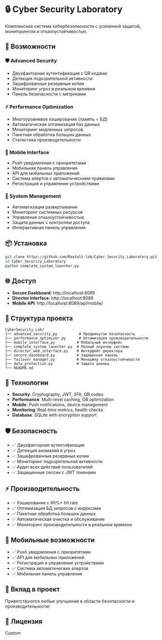 # 🔒 Cyber Security Laboratory

Комплексная система кибербезопасности с усиленной защитой, мониторингом и отказоустойчивостью.

## 🚀 Возможности

### 🛡️ Advanced Security
- Двухфакторная аутентификация с QR кодами
- Детекция подозрительной активности
- Зашифрованные резервные копии
- Мониторинг угроз в реальном времени
- Панель безопасности с метриками

### ⚡ Performance Optimization
- Многоуровневое кэширование (память + БД)
- Автоматическая оптимизация баз данных
- Мониторинг медленных запросов
- Пакетная обработка больших данных
- Статистика производительности

### 📱 Mobile Interface
- Push уведомления с приоритетами
- Мобильная панель управления
- API для мобильных приложений
- Система алертов с автоматическими правилами
- Регистрация и управление устройствами

### 🔧 System Management
- Автоматизация развертывания
- Мониторинг системных ресурсов
- Управление отказоустойчивостью
- Защита данных с контролем доступа
- Интерактивная панель управления

## 📦 Установка

```bash
git clone https://github.com/MaxValt-lab/Cyber_Security_Laboratory.git
cd Cyber_Security_Laboratory
python complete_system_launcher.py
```

## 🌐 Доступ

- **Secure Dashboard**: http://localhost:8085
- **Director Interface**: http://localhost:8089
- **Mobile API**: http://localhost:8089/api/mobile/

## 📁 Структура проекта

```
CyberSecurity_Lab/
├── advanced_security.py          # Продвинутая безопасность
├── performance_optimizer.py      # Оптимизация производительности
├── mobile_interface.py          # Мобильный интерфейс
├── complete_system_launcher.py  # Полный лаунчер системы
├── director_web_interface.py    # Интерфейс директора
├── secure_dashboard.py          # Защищенная панель
├── failover_manager.py          # Менеджер отказоустойчивости
├── data_protection.py           # Защита данных
└── README.md
```

## 🔧 Технологии

- **Security**: Cryptography, JWT, 2FA, QR codes
- **Performance**: Multi-level caching, DB optimization
- **Mobile**: Push notifications, device management
- **Monitoring**: Real-time metrics, health checks
- **Database**: SQLite with encryption support

## 🛡️ Безопасность

- ✅ Двухфакторная аутентификация
- ✅ Детекция аномалий и угроз
- ✅ Зашифрованные резервные копии
- ✅ Мониторинг подозрительной активности
- ✅ Аудит всех действий пользователей
- ✅ Защищенные сессии с JWT токенами

## ⚡ Производительность

- ✅ Кэширование с 90%+ hit rate
- ✅ Оптимизация БД запросов с индексами
- ✅ Пакетная обработка больших данных
- ✅ Автоматическая очистка и обслуживание
- ✅ Мониторинг производительности в реальном времени

## 📱 Мобильные возможности

- ✅ Push уведомления с приоритетами
- ✅ API для мобильных приложений
- ✅ Регистрация и управление устройствами
- ✅ Система автоматических алертов
- ✅ Мобильная панель управления

## 🤝 Вклад в проект

Приветствуются любые улучшения в области безопасности и производительности!

## 📄 Лицензия

Custom